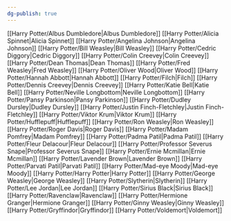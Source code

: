 ```yaml
---
dg-publish: true
---
```

[[Harry Potter/Albus Dumbledore\|Albus Dumbledore]]
[[Harry Potter/Alicia Spinnet\|Alicia Spinnet]]
[[Harry Potter/Angelina Johnson\|Angelina Johnson]]
[[Harry Potter/Bill Weasley\|Bill Weasley]]
[[Harry Potter/Cedric Diggory\|Cedric Diggory]]
[[Harry Potter/Colin Creevey\|Colin Creevey]]
[[Harry Potter/Dean Thomas\|Dean Thomas]]
[[Harry Potter/Fred Weasley\|Fred Weasley]]
[[Harry Potter/Oliver Wood\|Oliver Wood]]
[[Harry Potter/Hannah Abbott\|Hannah Abbott]]
[[Harry Potter/Filch\|Filch]]
[[Harry Potter/Dennis Creevey\|Dennis Creevey]]
[[Harry Potter/Katie Bell\|Katie Bell]]
[[Harry Potter/Neville Longbottom\|Neville Longbottom]]
[[Harry Potter/Pansy Parkinson\|Pansy Parkinson]]
[[Harry Potter/Dudley Dursley\|Dudley Dursley]]
[[Harry Potter/Justin Finch-Fletchley\|Justin Finch-Fletchley]]
[[Harry Potter/Viktor Krum\|Viktor Krum]]
[[Harry Potter/Hufflepuff\|Hufflepuff]]
[[Harry Potter/Ron Weasley\|Ron Weasley]]
[[Harry Potter/Roger Davis\|Roger Davis]]
[[Harry Potter/Madam Pomfrey\|Madam Pomfrey]]
[[Harry Potter/Padma Patil\|Padma Patil]]
[[Harry Potter/Fleur Delacour\|Fleur Delacour]]
[[Harry Potter/Professor Severus Snape\|Professor Severus Snape]]
[[Harry Potter/Ernie Mcmillan\|Ernie Mcmillan]]
[[Harry Potter/Lavender Brown\|Lavender Brown]]
[[Harry Potter/Parvati Patil\|Parvati Patil]]
[[Harry Potter/Mad-eye Moody\|Mad-eye Moody]]
[[Harry Potter/Harry Potter\|Harry Potter]]
[[Harry Potter/George Weasley\|George Weasley]]
[[Harry Potter/Slytherin\|Slytherin]]
[[Harry Potter/Lee Jordan\|Lee Jordan]]
[[Harry Potter/Sirius Black\|Sirius Black]]
[[Harry Potter/Ravenclaw\|Ravenclaw]]
[[Harry Potter/Hermione Granger\|Hermione Granger]]
[[Harry Potter/Ginny Weasley\|Ginny Weasley]]
[[Harry Potter/Gryffindor\|Gryffindor]]
[[Harry Potter/Voldemort\|Voldemort]]
